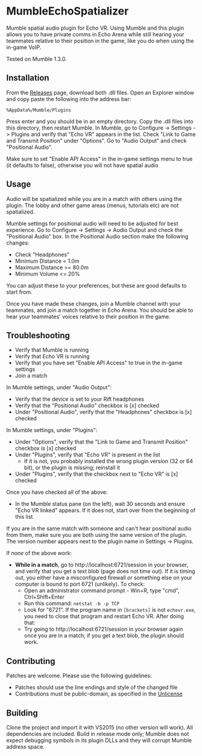 MumbleEchoSpatializer
=====================

Mumble spatial audio plugin for Echo VR. Using Mumble and this plugin allows
you to have private comms in Echo Arena while still hearing your teammates
relative to their position in the game, like you do when using the in-game VoIP.

Tested on Mumble 1.3.0.

Installation
------------
From the [Releases](https://github.com/qlyoung/MumbleEchoSpatializer/releases)
page, download both .dll files. Open an Explorer window and copy paste the
following into the address bar:
```
%AppData%/Mumble/Plugins
```
Press enter and you should be in an empty directory. Copy the .dll files into
this directory, then restart Mumble. In Mumble, go to Configure -> Settings ->
Plugins and verify that "Echo VR" appears in the list. Check "Link to Game and
Transmit Position" under "Options".  Go to "Audio Output" and check "Positional
Audio".

Make sure to set "Enable API Access" in the in-game settings menu to true (it defaults to false), otherwise you will not have spatial audio

Usage
-----
Audio will be spatialized while you are in a match with others using the plugin.
The lobby and other game areas (menus, tutorials etc) are not spatialized.

Mumble settings for positional audio will need to be adjusted for best
experience. Go to Configure -> Settings -> Audio Output and check the
"Positional Audio" box. In the Positional Audio section make the following
changes:

- Check "Headphones"
- Minimum Distance = 1.0m
- Maximum Distance >= 80.0m
- Minimum Volume <= 20%

You can adjust these to your preferences, but these are good defaults to start
from.

Once you have made these changes, join a Mumble channel with your teammates,
and join a match together in Echo Arena. You should be able to hear your
teammates' voices relative to their position in the game.

Troubleshooting
---------------
- Verify that Mumble is running
- Verify that Echo VR is running
- Verify that you have set "Enable API Access" to true in the in-game settings
- Join a match

In Mumble settings, under "Audio Output":
- Verify that the device is set to your Rift headphones
- Verify that the "Positional Audio" checkbox is [x] checked
- Under "Positional Audio", verify that the "Headphones" checkbox is [x]
  checked

In Mumble settings, under "Plugins":
- Under "Options", verify that the "Link to Game and Transmit Position"
  checkbox is [x] checked
- Under "Plugins", verify that "Echo VR" is present in the list
  - If it is not, you probably installed the wrong plugin version (32 or 64
    bit), or the plugin is missing; reinstall it
- Under "Plugins", verify that the checkbox next to "Echo VR" is [x] checked

Once you have checked all of the above:
- In the Mumble status pane (on the left), wait 30 seconds and ensure "Echo VR
  linked" appears. If it does not, start over from the beginning of this list.

If you are in the same match with someone and can't hear positional audio from
them, make sure you are both using the same version of the plugin. The version
number appears next to the plugin name in Settings -> Plugins.

If *none* of the above work:
- **While in a match**, go to http://localhost:6721/session in your browser, and
  verify that you get a text blob (page does not time out). If it is timing
  out, you either have a misconfigured firewall or something else on your computer
  is bound to port 6721 (unlikely). To check:
  - Open an administrator command prompt - Win+R, type "cmd", Ctrl+Shift+Enter
  - Run this command: `netstat -b -p TCP`
  - Look for "6721". If the program name in `[brackets]` is not `echovr.exe`, you
    need to close that program and restart Echo VR. After doing that:
  - Try going to http://localhost:6721/session in your browser again once you are
    in a match; if you get a text blob, the plugin should work.


Contributing
------------
Patches are welcome. Please use the following guidelines:
- Patches should use the line endings and style of the changed file
- Contributions must be public-domain, as specified in the
  [Unlicense](https://unlicense.org)


Building
--------
Clone the project and import it with VS2015 (no other version will work). All
dependencies are included. Build in release mode only; Mumble does not expect
debugging symbols in its plugin DLLs and they will corrupt Mumble address
space.
